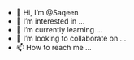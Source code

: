 - 👋 Hi, I’m @Saqeen
- 👀 I’m interested in ...
- 🌱 I’m currently learning ...
- 💞️ I’m looking to collaborate on ...
- 📫 How to reach me ...

<!---
Saqeen/Saqeen is a ✨ special ✨ repository because its `README.md` (this file) appears on your GitHub profile.
You can click the Preview link to take a look at your changes.
--->
